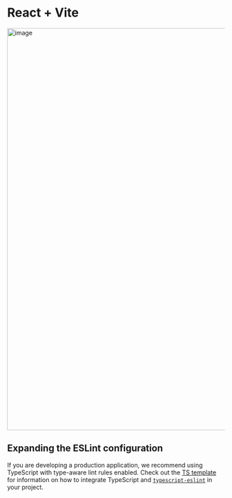 # React + Vite

<img width="1868" height="930" alt="image" src="https://github.com/user-attachments/assets/78e83e1e-d809-4c35-93dc-afdb47d9d0e0" />

## Expanding the ESLint configuration

If you are developing a production application, we recommend using TypeScript with type-aware lint rules enabled. Check out the [TS template](https://github.com/vitejs/vite/tree/main/packages/create-vite/template-react-ts) for information on how to integrate TypeScript and [`typescript-eslint`](https://typescript-eslint.io) in your project.

